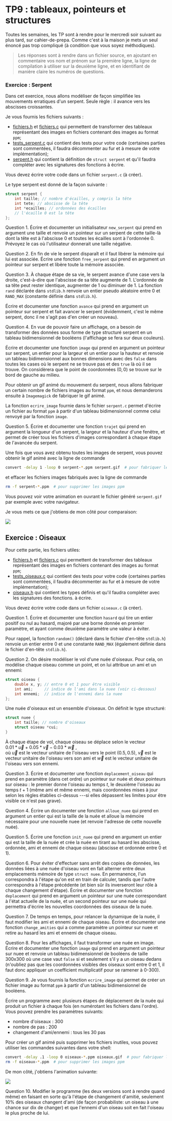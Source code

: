 # TP9 : tableaux, pointeurs et structures

Toutes les semaines, les TP sont à rendre pour le mercredi soir
suivant au plus tard, sur cahier-de-prepa. Comme c'est à la maison je
mets un seul énoncé pas trop compliqué (à condition que vous soyez
méthodiques).

> Les réponses sont à rendre dans un  fichier source, en
ajoutant en commentaire vos nom et prénom sur la première ligne, la
ligne de compilation à utiliser sur la deuxième ligne, et en
identifiant de manière claire les numéros de questions.


### Exercice : Serpent
Dans cet exercice, nous allons modéliser de façon simplifiée les mouvements erratiques d'un serpent. Seule règle : il avance vers les abscisses croissantes.

Je vous fournis les fichiers suivants :
* [fichiers.h](tests/fichiers.h) et [fichiers.c](tests/fichiers.c) qui
  permettent de transformer des tableaux représentant des images en
  fichiers contenant des images au format `ppm`;
* [tests_serpent.c](tests/tests_serpents.c) qui contient des tests
  pour votre code (certaines parties sont commentées, il faudra
  décommenter au fur et à mesure de votre implémentation);
* [serpent.h](tests/serpent.h) qui contient la définition de `struct
  serpent` et qu'il faudra compléter avec les signatures des fonctions
  à écrire.

Vous devez écrire votre code dans un fichier `serpent.c` (à créer).

Le type serpent est donné de la façon suivante :


```C
struct serpent {
    int taille; // nombre d'écailles, y compris la tête
    int tete; // abscisse de la tête
    int *ecailles; // ordonnées des écailles
    // l'écaille 0 est la tête
};
```

Question 1. Écrire et documenter un initialisateur `new_serpent` qui prend en
   argument une taille et renvoie un pointeur sur un serpent de cette taille-là dont la tête est à l'abscisse 0 et toutes les écailles sont à l'ordonnée 0. Prévoyez le cas où l'utilisateur donnerait une taille négative.


Question 2. En fin de vie le serpent disparaît et il faut libérer la mémoire qui lui est associée. Écrire une fonction `free_serpent` qui prend en argument un pointeur sur serpent et libère toute la mémoire associée.


Question 3. À chaque étape de sa vie, le serpent avance d'une case vers la droite, c'est-à-dire que l'abscisse de sa tête augmente de 1. L'ordonnée de sa tête peut rester identique, augmenter de 1 ou diminuer de 1. La fonction `rand` déclarée dans `stdlib.h` renvoie un entier pseudo aléatoire entre 0 et `RAND_MAX` (constante définie dans `stdlib.h`).

Écrire et documenter une fonction `avance` qui prend en argument un pointeur sur serpent et fait avancer le serpent (évidemment, c'est le même serpent, donc il ne s'agit pas d'en créer un nouveau).


Question 4. En vue de pouvoir faire un affichage, on a besoin de transformer des données sous forme de type structuré serpent en un tableau bidimensionnel de booléens (l'affichage se fera sur deux couleurs).

Écrire et documenter une fonction `image` qui prend en argument un pointeur sur serpent, un entier pour la largeur et un entier pour la hauteur et renvoie un tableau bidimensionnel aux bonnes dimensions avec des `false` dans toutes les cases où le serpent ne se trouve pas et des `true` là où il se trouve. On considèrera que le point de coordonnées $(0,0)$ se trouve sur le bord de gauche au milieu.

Pour obtenir un gif animé du mouvement du serpent, nous allons fabriquer un certain nombre de fichiers images au format `ppm`, et nous demanderons ensuite à `Imagemagick` de fabriquer le gif animé.

La fonction `ecrire_image` fournie dans le fichier `serpent.c` permet
d'écrire un fichier au format `ppm` à partir d'un tableau
bidimensionnel comme celui renvoyé par la fonction `image`.

Question 5. Écrire et documenter une fonction `trajet` qui prend en argument la longueur d'un serpent, la largeur et la hauteur d'une fenêtre, et permet de créer tous les fichiers d'images correspondant à chaque étape de l'avancée du serpent. 


Une fois que vous avez obtenu toutes les images de serpent, vous
pouvez obtenir le gif animé avec la ligne de commande

```bash
convert -delay 1 -loop 0 serpent-*.ppm serpent.gif  # pour fabriquer le gif animé
```

et effacer les fichiers images fabriqués avec la ligne de commande

```bash
rm -f serpent-*.ppm  # pour supprimer les images ppm
```

Vous pouvez voir votre animation en ouvrant le fichier généré
`serpent.gif` par exemple avec votre navigateur.

Je vous mets ce que j'obtiens de mon côté pour comparaison:

![](img/serpent_modele.gif)


## Exercice : Oiseaux

Pour cette partie, les fichiers utiles:
* [fichiers.h](tests/fichiers.h) et [fichiers.c](tests/fichiers.c) qui
  permettent de transformer des tableaux représentant des images en
  fichiers contenant des images au format `ppm`;
* [tests_oiseaux.c](tests/tests_oiseaux.c) qui contient des tests
  pour votre code (certaines parties sont commentées, il faudra
  décommenter au fur et à mesure de votre implémentation);
* [oiseaux.h](tests/oiseaux.h) qui contient les types définis et qu'il
  faudra compléter avec les signatures des fonctions.
  à écrire.

Vous devez écrire votre code dans un fichier `oiseaux.c` (à créer).

Question 1. Écrire et documenter une fonction `hasard` qui tire un entier positif ou nul au hasard, majoré par une borne donnée en premier paramètre, et ayant comme deuxième paramètre une valeur à éviter.  

Pour rappel, la fonction `random()` (déclaré dans le fichier d'en-tête `stdlib.h`) renvoie un entier entre 0 et une constante `RAND_MAX` (également définie dans le fichier d'en-tête `stdlib.h`).

Question 2. On désire modéliser le vol d'une nuée d'oiseaux. Pour cela, on modélise chaque oiseau comme un point, et on lui attribue un ami et un ennemi:


```C
struct oiseau {
    double x, y; // entre 0 et 1 pour être visible
    int ami;     // indice de l'ami dans la nuee (voir ci-dessous)
    int ennemi;  // indice de l'ennemi dans la nuee
};
```

Une nuée d'oiseaux est un ensemble d'oiseaux. On définit le type structuré:


```C
struct nuee {
    int taille; // nombre d'oiseaux
    struct oiseau *cui;
}
```

À chaque étape de vol, chaque oiseau se déplace selon le vecteur
<br />
$0.01 * \vec{u} + 0.05*\vec{v} -0.03*\vec{w}\:,$
<br />
où $\vec{u}$ est le vecteur unitaire de l'oiseau vers le point $(0.5, 0.5)$, $\vec{v}$ est le vecteur unitaire de l'oiseau vers son ami et $\vec{w}$ est le vecteur unitaire de l'oiseau vers son ennemi.

Question 3. Écrire et documenter une fonction `deplacement_oiseau` qui prend en paramètre (dans cet ordre) un pointeur sur nuée et deux pointeurs sur oiseau : le premier donne l'oiseau au temps $t$, le deuxième l'oiseau au temps $t+1$ (même ami et même ennemi, mais coordonnées mises à jour selon les règles établies ci-dessus ---si elles dépassent les limites pour être visible ce n'est pas grave).

Question 4. Écrire un documenter une fonction `alloue_nuee` qui prend en argument un entier qui est la taille de la nuée et alloue la mémoire nécessaire pour une nouvelle nuee (et renvoie l'adresse de cette nouvelle nuée).

Question 5. Écrire une fonction `init_nuee` qui prend en argument un
entier qui est la taille de la nuée et crée la nuée en tirant au hasard les abscisse, ordonnée, ami et ennemi de chaque oiseau (abscisse et ordonnée entre 0 et 1).

Question 6. Pour éviter d'effectuer sans arrêt des copies de données, les données liées à une nuée d'oiseau vont en fait alterner entre deux emplacements mémoire de type `struct nuee`. En permanence, l'un correspondra à l'étape qu'on est en train de calculer, tandis que l'autre correspondra à l'étape précédente (et bien sûr ils inverseront leur rôle à chaque changement d'étape). Écrire et documenter une fonction `deplacement` qui prend en argument un pointeur sur une nuée correspondant à l'état actuelle de la nuée, et un second pointeur sur une nuée qui permettra d'écrire les nouvelles coordonnées des oiseaux de la nuée. 

Question 7. De temps en temps, pour relancer la dynamique de la nuée, il faut modifier les ami et ennemi de chaque oiseau. Écrire et documenter une fonction `change_amities` qui a comme paramètre un pointeur sur nuee et retire au hasard les ami et ennemi de chaque oiseau.

Question 8. Pour les affichages, il faut transformer une nuée en image. Écrire et documenter une fonction `image` qui prend en argument un pointeur sur nuee et renvoie un tableau bidimensionnel de booléens de taille 300x300 où une case vaut `false` si et seulement s'il y a un oiseau dedans (n'oubliez pas que les coordonnées visibles des oiseaux sont entre 0 et 1, il faut donc appliquer un coefficient multiplicatif pour se ramener à 0-300).

Question 9. Je vous fournis la fonction `ecrire_image` qui permet de créer un fichier image au format `ppm` à partir d'un tableau bidimensionnel de booléens.

Écrire un programme avec plusieurs étapes de déplacement de la nuée
qui produit un fichier à chaque fois (en numérotant les fichiers dans l'ordre). Vous pouvez prendre les paramètres suivants:
* nombre d'oiseaux : 300
* nombre de pas : 200
* changement d'ami/ennemi : tous les 30 pas


Pour créer un gif animé puis supprimer les fichiers inutiles, vous
pouvez utiliser les commandes suivantes dans votre shell:

```bash
convert -delay .1 -loop 0 oiseaux-*.ppm oiseaux.gif  # pour fabriquer le gif animé
rm -f oiseaux-*.ppm  # pour supprimer les images ppm
```

De mon côté, j'obtiens l'animation suivante:

![](img/oiseaux_modele.gif)

Question 10.
Modifier le programme (les deux versions sont à rendre quand même) en
faisant en sorte qu'à l'étape de changement d'amitié, seulement 10%
des oiseaux changent d'ami (de façon probabiliste: un
oiseau à une chance sur dix de changer) et que l'ennemi d'un oiseau
soit en fait l'oiseau le plus proche de lui.
